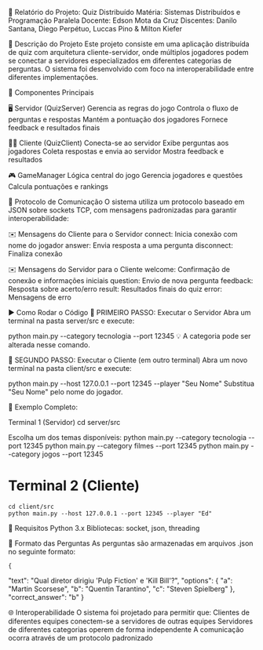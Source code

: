 📄 Relatório do Projeto: Quiz Distribuído
Matéria: Sistemas Distribuídos e Programação Paralela
Docente: Edson Mota da Cruz
Discentes: Danilo Santana, Diego Perpétuo, Luccas Pino & Milton Kiefer

🧠 Descrição do Projeto
Este projeto consiste em uma aplicação distribuída de quiz com arquitetura cliente-servidor, onde múltiplos jogadores podem se conectar a servidores especializados em diferentes categorias de perguntas.
O sistema foi desenvolvido com foco na interoperabilidade entre diferentes implementações.

🔧 Componentes Principais

🖥️ Servidor (QuizServer)
    Gerencia as regras do jogo
    Controla o fluxo de perguntas e respostas
    Mantém a pontuação dos jogadores
    Fornece feedback e resultados finais

🧑‍💻 Cliente (QuizClient)
    Conecta-se ao servidor
    Exibe perguntas aos jogadores
    Coleta respostas e envia ao servidor
    Mostra feedback e resultados

🎮 GameManager
    Lógica central do jogo
    Gerencia jogadores e questões
    Calcula pontuações e rankings

🔗 Protocolo de Comunicação
    O sistema utiliza um protocolo baseado em JSON sobre sockets TCP, com mensagens padronizadas para garantir interoperabilidade:

✉️ Mensagens do Cliente para o Servidor
    connect: Inicia conexão com nome do jogador
    answer: Envia resposta a uma pergunta
    disconnect: Finaliza conexão

✉️ Mensagens do Servidor para o Cliente
    welcome: Confirmação de conexão e informações iniciais
    question: Envio de nova pergunta
    feedback: Resposta sobre acerto/erro
    result: Resultados finais do quiz
    error: Mensagens de erro

▶️ Como Rodar o Código
    🔹 PRIMEIRO PASSO: Executar o Servidor
    Abra um terminal na pasta server/src e execute:

python main.py --category tecnologia --port 12345
💡 A categoria pode ser alterada nesse comando.

🔹 SEGUNDO PASSO: Executar o Cliente (em outro terminal)
Abra um novo terminal na pasta client/src e execute:

python main.py --host 127.0.0.1 --port 12345 --player "Seu Nome"
Substitua "Seu Nome" pelo nome do jogador.

🧪 Exemplo Completo:

 Terminal 1 (Servidor)
    cd server/src

 Escolha um dos temas disponíveis:
    python main.py --category tecnologia --port 12345
    python main.py --category filmes --port 12345
    python main.py --category jogos --port 12345

# Terminal 2 (Cliente)
    cd client/src
    python main.py --host 127.0.0.1 --port 12345 --player "Ed"
    
🐍 Requisitos
Python 3.x
Bibliotecas: socket, json, threading

📁 Formato das Perguntas
As perguntas são armazenadas em arquivos .json no seguinte formato:

    {
  "text": "Qual diretor dirigiu 'Pulp Fiction' e 'Kill Bill'?",
  "options": {
    "a": "Martin Scorsese",
    "b": "Quentin Tarantino",
    "c": "Steven Spielberg"
  },
  "correct_answer": "b"
    }
    
🌐 Interoperabilidade
O sistema foi projetado para permitir que:
    Clientes de diferentes equipes conectem-se a servidores de outras equipes
    Servidores de diferentes categorias operem de forma independente
    A comunicação ocorra através de um protocolo padronizado

